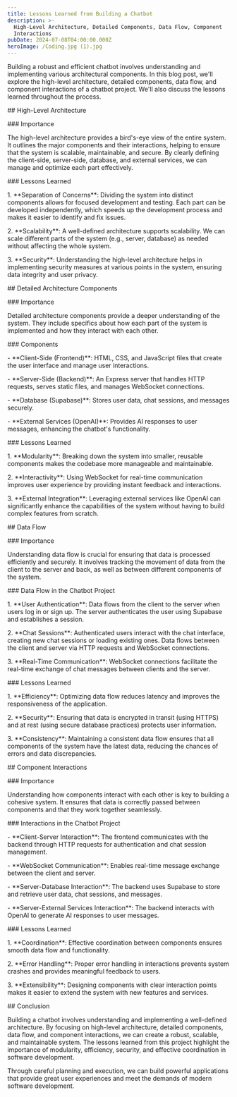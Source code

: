 ```yaml
---
title: Lessons Learned from Building a Chatbot
description: >-
  High-Level Architecture, Detailed Components, Data Flow, Component
  Interactions
pubDate: 2024-07-08T04:00:00.000Z
heroImage: /Coding.jpg (1).jpg
---
```


Building a robust and efficient chatbot involves understanding and implementing various architectural components. In this blog post, we'll explore the high-level architecture, detailed components, data flow, and component interactions of a chatbot project. We'll also discuss the lessons learned throughout the process.

\## High-Level Architecture

\### Importance

The high-level architecture provides a bird's-eye view of the entire system. It outlines the major components and their interactions, helping to ensure that the system is scalable, maintainable, and secure. By clearly defining the client-side, server-side, database, and external services, we can manage and optimize each part effectively.

\### Lessons Learned

1\. \*\*Separation of Concerns\*\*: Dividing the system into distinct components allows for focused development and testing. Each part can be developed independently, which speeds up the development process and makes it easier to identify and fix issues.

2\. \*\*Scalability\*\*: A well-defined architecture supports scalability. We can scale different parts of the system (e.g., server, database) as needed without affecting the whole system.

3\. \*\*Security\*\*: Understanding the high-level architecture helps in implementing security measures at various points in the system, ensuring data integrity and user privacy.

\## Detailed Architecture Components

\### Importance

Detailed architecture components provide a deeper understanding of the system. They include specifics about how each part of the system is implemented and how they interact with each other.

\### Components

\- \*\*Client-Side (Frontend)\*\*: HTML, CSS, and JavaScript files that create the user interface and manage user interactions.

\- \*\*Server-Side (Backend)\*\*: An Express server that handles HTTP requests, serves static files, and manages WebSocket connections.

\- \*\*Database (Supabase)\*\*: Stores user data, chat sessions, and messages securely.

\- \*\*External Services (OpenAI)\*\*: Provides AI responses to user messages, enhancing the chatbot's functionality.

\### Lessons Learned

1\. \*\*Modularity\*\*: Breaking down the system into smaller, reusable components makes the codebase more manageable and maintainable.

2\. \*\*Interactivity\*\*: Using WebSocket for real-time communication improves user experience by providing instant feedback and interactions.

3\. \*\*External Integration\*\*: Leveraging external services like OpenAI can significantly enhance the capabilities of the system without having to build complex features from scratch.

\## Data Flow

\### Importance

Understanding data flow is crucial for ensuring that data is processed efficiently and securely. It involves tracking the movement of data from the client to the server and back, as well as between different components of the system.

\### Data Flow in the Chatbot Project

1\. \*\*User Authentication\*\*: Data flows from the client to the server when users log in or sign up. The server authenticates the user using Supabase and establishes a session.

2\. \*\*Chat Sessions\*\*: Authenticated users interact with the chat interface, creating new chat sessions or loading existing ones. Data flows between the client and server via HTTP requests and WebSocket connections.

3\. \*\*Real-Time Communication\*\*: WebSocket connections facilitate the real-time exchange of chat messages between clients and the server.

\### Lessons Learned

1\. \*\*Efficiency\*\*: Optimizing data flow reduces latency and improves the responsiveness of the application.

2\. \*\*Security\*\*: Ensuring that data is encrypted in transit (using HTTPS) and at rest (using secure database practices) protects user information.

3\. \*\*Consistency\*\*: Maintaining a consistent data flow ensures that all components of the system have the latest data, reducing the chances of errors and data discrepancies.

\## Component Interactions

\### Importance

Understanding how components interact with each other is key to building a cohesive system. It ensures that data is correctly passed between components and that they work together seamlessly.

\### Interactions in the Chatbot Project

\- \*\*Client-Server Interaction\*\*: The frontend communicates with the backend through HTTP requests for authentication and chat session management.

\- \*\*WebSocket Communication\*\*: Enables real-time message exchange between the client and server.

\- \*\*Server-Database Interaction\*\*: The backend uses Supabase to store and retrieve user data, chat sessions, and messages.

\- \*\*Server-External Services Interaction\*\*: The backend interacts with OpenAI to generate AI responses to user messages.

\### Lessons Learned

1\. \*\*Coordination\*\*: Effective coordination between components ensures smooth data flow and functionality.

2\. \*\*Error Handling\*\*: Proper error handling in interactions prevents system crashes and provides meaningful feedback to users.

3\. \*\*Extensibility\*\*: Designing components with clear interaction points makes it easier to extend the system with new features and services.

\## Conclusion

Building a chatbot involves understanding and implementing a well-defined architecture. By focusing on high-level architecture, detailed components, data flow, and component interactions, we can create a robust, scalable, and maintainable system. The lessons learned from this project highlight the importance of modularity, efficiency, security, and effective coordination in software development.

Through careful planning and execution, we can build powerful applications that provide great user experiences and meet the demands of modern software development.
